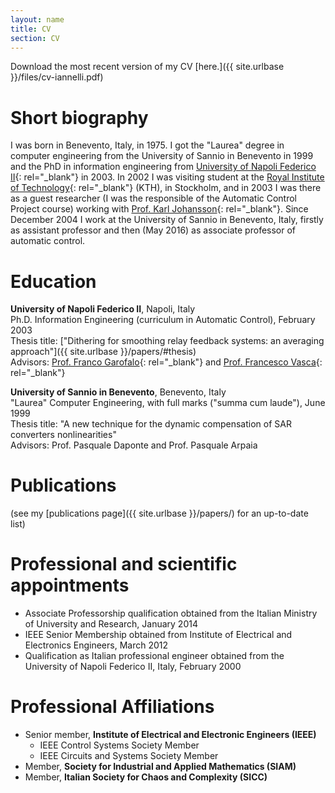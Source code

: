 ```yaml
---
layout: name
title: CV
section: CV
---
```


Download the most recent version of my CV [here.]({{ site.urlbase }}/files/cv-iannelli.pdf)


Short biography
===============

I was born in Benevento, Italy, in 1975. I got the "Laurea" degree in computer engineering from the University of Sannio in Benevento in 1999 and the PhD in information engineering from [University of Napoli Federico II][unina]{: rel="_blank"} in 2003. In 2002 I was visiting student at the [Royal Institute of Technology][kth]{: rel="_blank"} (KTH), in Stockholm, and in 2003 I was there as a guest researcher (I was the responsible of the Automatic Control Project course) working with [Prof. Karl Johansson][kalle]{: rel="_blank"}. 
Since December 2004 I work at the University of Sannio in Benevento, Italy, firstly as assistant professor and then (May 2016) as associate professor of automatic control.

[kth]: http://www.kth.se
[unina]: http://www.unina.it
[kalle]: https://people.kth.se/~kallej/


Education
=========

**University of Napoli Federico II**, Napoli, Italy  
Ph.D. Information Engineering (curriculum in Automatic Control), February 2003  
Thesis title: ["Dithering for smoothing relay feedback systems: an averaging approach"]({{ site.urlbase }}/papers/#thesis)  
Advisors: [Prof. Franco Garofalo][garofalo]{: rel="_blank"} and [Prof. Francesco Vasca][vasca]{: rel="_blank"}

**University of Sannio in Benevento**, Benevento, Italy  
"Laurea" Computer Engineering, with full marks ("summa cum laude"), June 1999    
Thesis title: "A new technique for the dynamic compensation of SAR converters nonlinearities"  
Advisors: Prof. Pasquale Daponte and Prof. Pasquale Arpaia

[garofalo]: http://www.docenti.unina.it/FRANCESCO.GAROFALO
[vasca]: http://www.francescovasca.net



Publications
=====

(see my [publications page]({{ site.urlbase }}/papers/) for an up-to-date list)



Professional and scientific appointments
================

- Associate Professorship qualification obtained from the Italian Ministry of University and Research, January 2014
- IEEE Senior Membership obtained from Institute of Electrical and Electronics Engineers, March 2012
- Qualification as Italian professional engineer obtained from the University of Napoli Federico II, Italy, February 2000


Professional Affiliations
==========================

- Senior member, **Institute of Electrical and Electronic Engineers (IEEE)**
	+ IEEE Control Systems Society Member
	+ IEEE Circuits and Systems Society Member	
- Member, **Society for Industrial and Applied Mathematics (SIAM)**
- Member, **Italian Society for Chaos and Complexity (SICC)**
